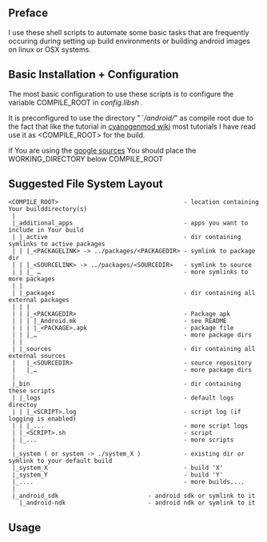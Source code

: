 ## Preface

I use these shell scripts to automate some basic tasks that are frequently occuring during setting up build environments or building android images on linux or OSX systems.

## Basic Installation + Configuration

The most basic configuration to use these scripts is to configure
the variable COMPILE_ROOT in *config.libsh* . 

It is preconfigured to use the directory "*˜/android/*" as compile root due to the fact that like the tutorial in [cyanogenmod wiki](http://wiki.cyanogenmod.com/wiki/Galaxy_Nexus_%28GSM%29:_Compile_CyanogenMod_9_%28Linux%29 "build tutorial nexus gsm cyanogenmod") most tutorials I have read use it as <COMPILE_ROOT> for the build.

if You are using the [google sources](http://source.android.com/source/initializing.html) You should place the WORKING_DIRECTORY below COMPILE_ROOT 



## Suggested File System Layout


	<COMPILE_ROOT>                                   - location containing Your builddirectory(s) 
     |
	 |_additional_apps                               - apps you want to include in Your build
	 | |_active                                      - dir containing symlinks to active packages
	 | | |_<PACKAGELINK> -> ../packages/<PACKAGEDIR> - symlink to package dir   
	 | | |_<SOURCELINK> -> ../packages/<SOURCEDIR>   - symlink to source
	 | | |_ …                                        - more symlinks to more packages 
	 | |                              
	 | |_packages                                    - dir containing all external packages                 
     | | |
	 | | |_<PACKAGEDIR>                              - Package apk
	 | | | |_Android.mk                              - see README
	 | | | |_<PACKAGE>.apk                           - package file
	 | | |_…                                         - more package dirs
	 | | 
	 | |_sources                                     - dir containing all external sources                          
	 |   |_<SOURCEDIR>                               - source repository                      
	 |   |_…                                         - more package dirs
	 |                         
	 |_bin                                           - dir containing these scripts
	 | |_logs                                        - default logs directoy
	 | | |_<SCRIPT>.log                              - script log (if logging is enabled)
	 | | |_...                                       - more script logs
	 | |_<SCRIPT>.sh                                 - script
	 | |_...                                         - more scripts
	 |               
	 |_system ( or system -> ./system_X )            - existing dir or symlink to your default build
	 |_system_X                                      - build 'X'
	 |_system_Y                                      - build 'Y' 
	 |_....                                          - more builds....
     |
     |_android_sdk                         - android sdk or symlink to it
       |_android-ndk                       - android ndk or symlink to it	
## Usage

### 


